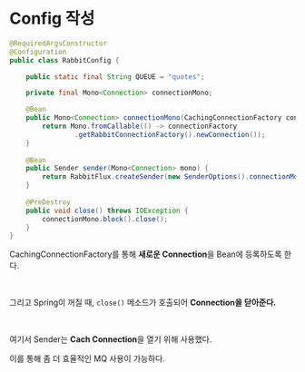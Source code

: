 # Config 작성

```java
@RequiredArgsConstructor
@Configuration
public class RabbitConfig {

    public static final String QUEUE = "quotes";

    private final Mono<Connection> connectionMono;

    @Bean
    public Mono<Connection> connectionMono(CachingConnectionFactory connectionFactory) {
        return Mono.fromCallable(() -> connectionFactory
                .getRabbitConnectionFactory().newConnection());
    }
    
    @Bean
    public Sender sender(Mono<Connection> mono) {
        return RabbitFlux.createSender(new SenderOptions().connectionMono(mono));
    }
    
    @PreDestroy
    public void close() throws IOException {
        connectionMono.block().close();
    }
}
```

CachingConnectionFactory를 통해 **새로운 Connection**을 Bean에 등록하도록 한다.

<br>

그리고 Spring이 꺼질 때, `close()` 메소드가 호출되어 **Connection을 닫아준다.**

<br>

여기서 Sender는 **Cach Connection**을 열기 위해 사용했다.

이를 통해 좀 더 효율적인 MQ 사용이 가능하다.